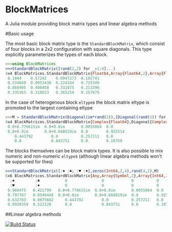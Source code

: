 # BlockMatrices

A Julia module providing block matrix types and linear algebra methods

#Basic usage

The most basic block matrix type is the ``StandardBlockMatrix``, which consist of four blocks in a 2x2 configuration with square diagonals. This type explicitly parameterizes the types of each block.
```julia
>>>using BlockMatrices
>>>StandardBlockMatrix([rand(2,2) for _=1:4]...)
4x4 BlockMatrices.StandardBlockMatrix{Float64,Array{Float64,2},Array{Float64,2},Array{Float64,2},Array{Float64,2}}:
 0.1044    0.57242    0.0947273  0.102741
 0.534849  0.0953438  0.224184   0.725349
 0.868405  0.408458   0.331075   0.213396
 0.335363  0.310023   0.365254   0.157675
```
In the case of heterogenous block ``eltype``s the block matrix eltype is promoted to the largest containing eltype
```julia
>>>M = StandardBlockMatrix(Diagonal(im*rand(2)),[Diagonal(rand(2)) for _=1:3]...)
4x4 BlockMatrices.StandardBlockMatrix{Complex{Float64},Diagonal{Complex{Float64}},Diagonal{Float64},Diagonal{Float64},Diagonal{Float64}}:
 0.0+0.776615im  0.0+0.0im       0.0055064  0.0     
 0.0+0.0im       0.0+0.668819im  0.0        0.925514
    0.443792        0.0          0.257211   0.0     
    0.0             0.843751     0.0        0.10759
```
The blocks themselves can be block matrix types. It is also possible to mix numeric and non-numeric ``eltype``s (although linear algebra methods won't be supported for thes)
```julia
>>>StandardBlockMatrix([:♠ :♣; :♥ :♦],zeros(Int64,2,4),rand(4,2),M)
6x6 BlockMatrices.StandardBlockMatrix{Any,Array{Symbol,2},Array{Int64,2},Array{Float64,2},BlockMatrices.StandardBlockMatrix{Complex{Float64},Diagonal{Complex{Float64}},Diagonal{Float64},Diagonal{Float64},Diagonal{Float64}}}:
  :♠         :♣           0               0            0          0       
  :♥         :♦           0               0            0          0       
 0.960475   0.421799   0.0+0.776615im  0.0+0.0im       0.0055064  0.0     
 0.797707   0.0549448  0.0+0.0im       0.0+0.668819im  0.0        0.925514
 0.632783   0.0975602     0.443792        0.0          0.257211   0.0     
 0.0936359  0.522128      0.0             0.843751     0.0        0.10759
```

##Linear algebra methods

[![Build Status](https://travis-ci.org/gajomi/BlockMatrices.jl.svg?branch=master)](https://travis-ci.org/gajomi/BlockMatrices.jl)
